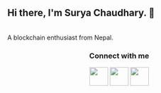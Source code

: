 
<h2>Hi there, I'm Surya Chaudhary. 👋 </h2> <br>
<span>A blockchain enthusiast from Nepal.</span>

<h3 align="center">Connect with me</h3>
<p align="center">
  <a href= "https://www.linkedin.com/in/surya-chaudhary/"><img src="https://cdn2.iconfinder.com/data/icons/social-media-2285/512/1_Linkedin_unofficial_colored_svg-512.png" height="42" width="42"/></a>
  <a href= "https://medium.com/@Surya_Chaudhary"><img src="https://cdn2.iconfinder.com/data/icons/social-media-2285/512/1_Medium_colored_svg-512.png" height="42" width="42"/></a>
  <a href= "https://twitter.com/SuryaChaudhary_"><img src="https://cdn2.iconfinder.com/data/icons/threads-by-instagram/24/x-logo-twitter-new-brand-contained-512.png" height="42" width="42"/></a>
</p>
